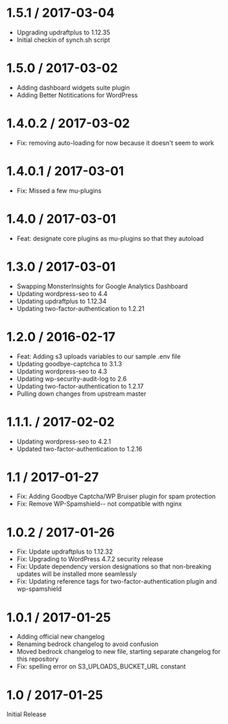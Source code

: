 
1.5.1 / 2017-03-04
==================

  * Upgrading updraftplus to 1.12.35
  * Initial checkin of synch.sh script

1.5.0 / 2017-03-02
==================

  * Adding dashboard widgets suite plugin
  * Adding Better Notitications for WordPress

1.4.0.2 / 2017-03-02
==================

  * Fix: removing auto-loading for now because it doesn't seem to work

1.4.0.1 / 2017-03-01
==================

  * Fix: Missed a few mu-plugins

1.4.0 / 2017-03-01
==================

  * Feat: designate core plugins as mu-plugins so that they autoload

1.3.0 / 2017-03-01
==================

  * Swapping MonsterInsights for Google Analytics Dashboard
  * Updating wordpress-seo to 4.4
  * Updating updraftplus to 1.12.34
  * Updating two-factor-authentication to 1.2.21

1.2.0 / 2016-02-17
==================

  * Feat: Adding s3 uploads variables to our sample .env file
  * Updating goodbye-captchca to 3.1.3
  * Updating wordpress-seo to 4.3
  * Updating wp-security-audit-log to 2.6
  * Updating two-factor-authentication to 1.2.17
  * Pulling down changes from upstream master

1.1.1. / 2017-02-02
==================

  * Updating wordpress-seo to 4.2.1
  * Updated two-factor-authentication to 1.2.16

1.1 / 2017-01-27
==================

  * Fix: Adding Goodbye Captcha/WP Bruiser plugin for spam protection
  * Fix: Remove WP-Spamshield-- not compatible with nginx

1.0.2 / 2017-01-26
==================

  * Fix: Update updraftplus to 1.12.32
  * Fix: Upgrading to WordPress 4.7.2 security release
  * Fix: Update dependency version designations so that non-breaking updates will be installed more seamlessly
  * Fix: Updating reference tags for two-factor-authentication plugin and wp-spamshield

1.0.1 / 2017-01-25
==================

  * Adding official new changelog
  * Renaming bedrock changelog to avoid confusion
  * Moved bedrock changelog to new file, starting separate changelog for this repository
  * Fix: spelling error on S3_UPLOADS_BUCKET_URL constant

1.0 / 2017-01-25
================

Initial Release
